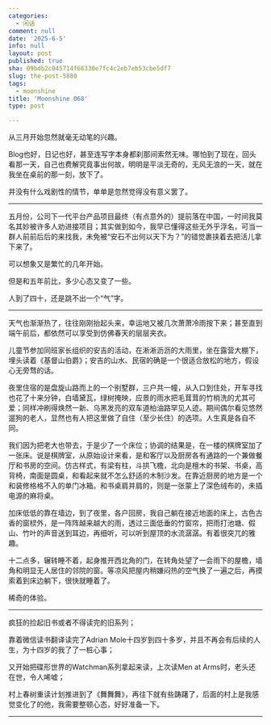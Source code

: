 ```yaml
---
categories:
  - 闲话
comment: null
date: '2025-6-5'
info: null
layout: post
published: true
sha: 09bdb2c045714f66330e7fc4c2eb7eb53cbe5df7
slug: the-post-5880
tags:
  - moonshine
title: 'Moonshine 068'
type: post

---
```

从三月开始忽然就毫无动笔的兴趣。

Blog也好，日记也好，甚至连写字本身都刹那间索然无味。哪怕到了现在，回头看那一天，自己也费解究竟事出何故，明明是平淡无奇的，无风无浪的一天，就在我坐在桌前的那一刻，放下了。

并没有什么戏剧性的情节，单单是忽然觉得没有意义罢了。

----

五月份，公司下一代平台产品项目最终（有点意外的）提前落在中国，一时间我莫名其妙被许多人劝进接项目；其实做到如今，我早已懂得这些无外乎浮名，可当一群人前前后后的来找我，未免被“安石不出何以天下为？”的错觉裹挟着去把活儿拿下来了。

可以想象又是繁忙的几年开始。

但是和五年前比，多少心态又变了一些。

人到了四十，还是跳不出一个“气”字。

----
天气也渐渐热了，往往刚刚抬起头来，幸运地又被几次萧萧冷雨按下来；甚至直到端午前后，都依然可以享受到仿佛春天的层层夹衣。

儿童节参加同班家长组织的安吉的活动，在淅淅沥沥的大雨里，坐在露营大棚下，埋头读着《基督山伯爵》；安吉的山水、民宿的确是一个很适合放松的地方，假设心无旁骛的话。

夜里住宿的是盘旋山路而上的一个别墅群，三户共一幢，从入口到住处，开车寻找也花了十来分钟，白墙黛瓦，绿树掩映，应景的雨水把毛茸茸的竹梢洗的尤其可爱；同样冲刷得焕然一新、乌黑发亮的双车道柏油路罕见人迹。期间偶尔看见悠然遛狗的老人，显然也有人把这里做了自住（至少长住）的选项。人生真是各自不同。

我们因为把老大也带去，于是少了一个床位；协调的结果是，在一楼的棋牌室加了一张床。说是棋牌室，从原始设计来看，是和客厅以及厨房各有通路的一个兼做餐厅和书房的空间。仿古样式，有梁有柱，斗拱飞檐，北向是檀木的书架、书桌，高背椅，南面是圆桌，和看起来就不怎么舒适的木制沙发。在靠近厨房的地方是一个和装修格格不入的单门冰箱。和书桌肩并肩的，则是一张蒙上了深色绒布的，未插电源的麻将桌。

加床低低的靠在墙边，到了夜里，各户回房，我自己躺在接近地面的床上，古色古香的窗棂外，是一阵阵越来越大的雨，透过三面低垂的竹窗帘，把雨打池塘、假山、竹叶的声音送到耳边，再细听，可以听到屋顶的水流潺潺。有着很突兀的雅趣。

十二点多，辗转睡不着，起身推开西北角的门，在转角处望了一会雨下的屋檐，墙角和明显无人居住的邻院的窗。等凉风把屋内稍嫌闷热的空气换了一遍之后，再摸索着到床边躺下，很快就睡着了。

稀奇的体验。

---- 

疯狂的捡起旧书或者不得读完的旧系列；

靠着微信读书翻译读完了Adrian Mole十四岁到四十多岁，并且不再会有后续的人生，为十四岁的我了了一桩心事；

又开始把碟形世界的Watchman系列拿起来读，上次读Men at Arms时，老头还在世，令人唏嘘；

村上春树重读计划推进到了《舞舞舞》，再往下就有些踌躇了，后面的村上是我感觉变化了的他，我需要整顿心态，好好准备一下。

----


